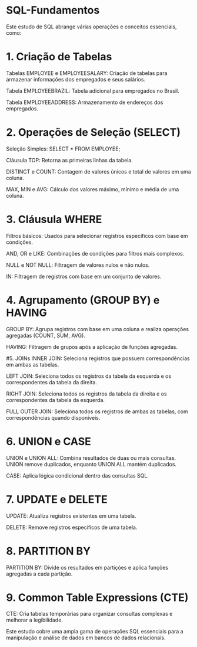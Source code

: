 # SQL-Fundamentos


Este estudo de SQL abrange várias operações e conceitos essenciais, como:

# 1. Criação de Tabelas
Tabelas EMPLOYEE e EMPLOYEESALARY: Criação de tabelas para armazenar informações dos empregados e seus salários.

Tabela EMPLOYEEBRAZIL: Tabela adicional para empregados no Brasil.

Tabela EMPLOYEEADDRESS: Armazenamento de endereços dos empregados.

# 2. Operações de Seleção (SELECT)
Seleção Simples: SELECT * FROM EMPLOYEE;

Cláusula TOP: Retorna as primeiras linhas da tabela.

DISTINCT e COUNT: Contagem de valores únicos e total de valores em uma coluna.

MAX, MIN e AVG: Cálculo dos valores máximo, mínimo e média de uma coluna.

# 3. Cláusula WHERE
Filtros básicos: Usados para selecionar registros específicos com base em condições.

AND, OR e LIKE: Combinações de condições para filtros mais complexos.

NULL e NOT NULL: Filtragem de valores nulos e não nulos.

IN: Filtragem de registros com base em um conjunto de valores.

# 4. Agrupamento (GROUP BY) e HAVING
GROUP BY: Agrupa registros com base em uma coluna e realiza operações agregadas (COUNT, SUM, AVG).

HAVING: Filtragem de grupos após a aplicação de funções agregadas.

#5. JOINs
INNER JOIN: Seleciona registros que possuem correspondências em ambas as tabelas.

LEFT JOIN: Seleciona todos os registros da tabela da esquerda e os correspondentes da tabela da direita.

RIGHT JOIN: Seleciona todos os registros da tabela da direita e os correspondentes da tabela da esquerda.

FULL OUTER JOIN: Seleciona todos os registros de ambas as tabelas, com correspondências quando disponíveis.

# 6. UNION e CASE
UNION e UNION ALL: Combina resultados de duas ou mais consultas. UNION remove duplicados, enquanto UNION ALL mantém duplicados.

CASE: Aplica lógica condicional dentro das consultas SQL.

# 7. UPDATE e DELETE
UPDATE: Atualiza registros existentes em uma tabela.

DELETE: Remove registros específicos de uma tabela.

# 8. PARTITION BY
PARTITION BY: Divide os resultados em partições e aplica funções agregadas a cada partição.

# 9. Common Table Expressions (CTE)
CTE: Cria tabelas temporárias para organizar consultas complexas e melhorar a legibilidade.

Este estudo cobre uma ampla gama de operações SQL essenciais para a manipulação e análise de dados em bancos de dados relacionais.
